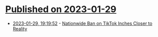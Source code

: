 # [Published on 2023-01-29](index.md)

* [2023-01-29, 19:19:52](https://news.ycombinator.com/item?id=34571641) - [Nationwide Ban on TikTok Inches Closer to Reality](https://gizmodo.com/tiktok-china-byte-dance-ban-viral-videos-privacy-1850034366)
